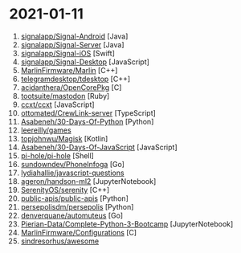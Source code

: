 # 2021-01-11

1. [signalapp/Signal-Android](https://github.com/signalapp/Signal-Android "A private messenger for Android.") [Java]
2. [signalapp/Signal-Server](https://github.com/signalapp/Signal-Server "Server supporting the Signal Private Messenger applications on Android, Desktop, and iOS") [Java]
3. [signalapp/Signal-iOS](https://github.com/signalapp/Signal-iOS "A private messenger for iOS.") [Swift]
4. [signalapp/Signal-Desktop](https://github.com/signalapp/Signal-Desktop "Signal — Private Messenger for Windows, Mac, and Linux") [JavaScript]
5. [MarlinFirmware/Marlin](https://github.com/MarlinFirmware/Marlin "Marlin is an optimized firmware for RepRap 3D printers based on the Arduino platform. | Many commercial 3D printers come with Marlin installed. Check with your vendor if you need source code for your specific machine.") [C++]
6. [telegramdesktop/tdesktop](https://github.com/telegramdesktop/tdesktop "Telegram Desktop messaging app") [C++]
7. [acidanthera/OpenCorePkg](https://github.com/acidanthera/OpenCorePkg "OpenCore bootloader") [C]
8. [tootsuite/mastodon](https://github.com/tootsuite/mastodon "Your self-hosted, globally interconnected microblogging community") [Ruby]
9. [ccxt/ccxt](https://github.com/ccxt/ccxt "A JavaScript / Python / PHP cryptocurrency trading API with support for more than 120 bitcoin/altcoin exchanges") [JavaScript]
10. [ottomated/CrewLink-server](https://github.com/ottomated/CrewLink-server "Voice Relay server for CrewLink.") [TypeScript]
11. [Asabeneh/30-Days-Of-Python](https://github.com/Asabeneh/30-Days-Of-Python "30 days of Python programming challenge is a step by step guide to learn Python programming language in 30 days.") [Python]
12. [leereilly/games](https://github.com/leereilly/games "🎮 A list of popular/awesome video games, add-ons, maps, etc. hosted on GitHub. Any genre. Any platform. Any engine.") 
13. [topjohnwu/Magisk](https://github.com/topjohnwu/Magisk "The Magic Mask for Android") [Kotlin]
14. [Asabeneh/30-Days-Of-JavaScript](https://github.com/Asabeneh/30-Days-Of-JavaScript "30 days of JavaScript programming challenge is a step by step guide to learn JavaScript programming language in 30 days") [JavaScript]
15. [pi-hole/pi-hole](https://github.com/pi-hole/pi-hole "A black hole for Internet advertisements") [Shell]
16. [sundowndev/PhoneInfoga](https://github.com/sundowndev/PhoneInfoga "Advanced information gathering & OSINT framework for phone numbers") [Go]
17. [lydiahallie/javascript-questions](https://github.com/lydiahallie/javascript-questions "A long list of (advanced) JavaScript questions, and their explanations ✨") 
18. [ageron/handson-ml2](https://github.com/ageron/handson-ml2 "A series of Jupyter notebooks that walk you through the fundamentals of Machine Learning and Deep Learning in Python using Scikit-Learn, Keras and TensorFlow 2.") [JupyterNotebook]
19. [SerenityOS/serenity](https://github.com/SerenityOS/serenity "The Serenity Operating System 🐞") [C++]
20. [public-apis/public-apis](https://github.com/public-apis/public-apis "A collective list of free APIs for use in software and web development.") [Python]
21. [persepolisdm/persepolis](https://github.com/persepolisdm/persepolis "Persepolis Download Manager is a GUI for aria2.") [Python]
22. [denverquane/automuteus](https://github.com/denverquane/automuteus "Discord Bot to automute Among Us players at round transitions, in conjunction with https://github.com/denverquane/amonguscapture") [Go]
23. [Pierian-Data/Complete-Python-3-Bootcamp](https://github.com/Pierian-Data/Complete-Python-3-Bootcamp "Course Files for Complete Python 3 Bootcamp Course on Udemy") [JupyterNotebook]
24. [MarlinFirmware/Configurations](https://github.com/MarlinFirmware/Configurations "Configurations for Marlin Firmware") [C]
25. [sindresorhus/awesome](https://github.com/sindresorhus/awesome "😎 Awesome lists about all kinds of interesting topics") 
